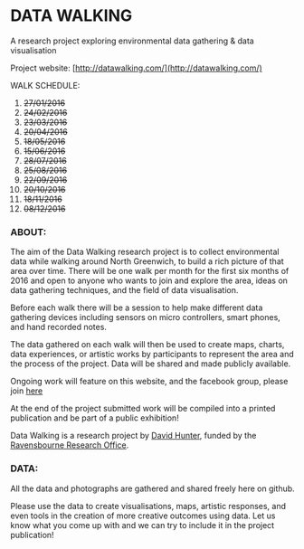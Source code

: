# DATA WALKING
A research project exploring environmental data gathering & data visualisation

Project website: [http://datawalking.com/](http://datawalking.com/)

WALK SCHEDULE:

1. ~~27/01/2016~~
2. ~~24/02/2016~~
3. ~~23/03/2016~~
4. ~~20/04/2016~~
5. ~~18/05/2016~~
6. ~~15/06/2016~~
7. ~~28/07/2016~~
8. ~~25/08/2016~~
9. ~~22/09/2016~~
10. ~~20/10/2016~~
11. ~~18/11/2016~~
12. ~~08/12/2016~~
 

### ABOUT:<br/>
The aim of the Data Walking research project is to collect environmental data while walking around North Greenwich, to build a rich picture of that area over time. There will be one walk per month for the first six months of 2016 and open to anyone who wants to join and explore the area, ideas on data gathering techniques, and the field of data visualisation.

Before each walk there will be a session to help make different data gathering devices including sensors on micro controllers, smart phones, and hand recorded notes.

The data gathered on each walk will then be used to create maps, charts, data experiences, or artistic works by participants to represent the area and the process of the project. Data will be shared and made publicly available.

Ongoing work will feature on this website, and the facebook group, please join [here](https://www.facebook.com/groups/1044556812269511/)

At the end of the project submitted work will be compiled into a printed publication and be part of a public exhibition!

Data Walking is a research project by [David Hunter](http://davidhunterdesign.com), funded by the [Ravensbourne Research Office](https://www.ravensbourne.ac.uk/research/).

### DATA:
All the data and photographs are gathered and shared freely here on github.

Please use the data to create visualisations, maps, artistic responses, and even tools in the creation of more creative outcomes using data. Let us know what you come up with and we can try to include it in the project publication!